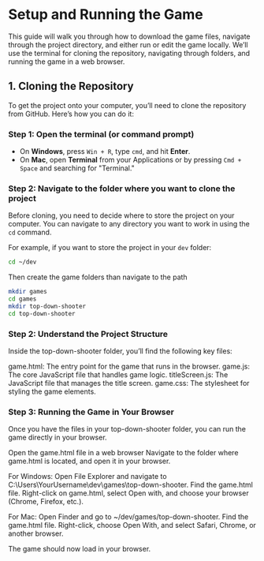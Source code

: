# Setup and Running the Game

This guide will walk you through how to download the game files, navigate through the project directory, and either run or edit the game locally. We’ll use the terminal for cloning the repository, navigating through folders, and running the game in a web browser.

## 1. Cloning the Repository

To get the project onto your computer, you’ll need to clone the repository from GitHub. Here’s how you can do it:

### Step 1: Open the terminal (or command prompt)
- On **Windows**, press `Win + R`, type `cmd`, and hit **Enter**.
- On **Mac**, open **Terminal** from your Applications or by pressing `Cmd + Space` and searching for "Terminal."

### Step 2: Navigate to the folder where you want to clone the project
Before cloning, you need to decide where to store the project on your computer. You can navigate to any directory you want to work in using the `cd` command.

For example, if you want to store the project in your `dev` folder:
```bash
cd ~/dev
```

Then create the game folders than navigate to the path
```bash
mkdir games
cd games
mkdir top-down-shooter
cd top-down-shooter
```

### Step 2: Understand the Project Structure

Inside the top-down-shooter folder, you’ll find the following key files:

game.html: The entry point for the game that runs in the browser.
game.js: The core JavaScript file that handles game logic.
titleScreen.js: The JavaScript file that manages the title screen.
game.css: The stylesheet for styling the game elements.


### Step 3: Running the Game in Your Browser
Once you have the files in your top-down-shooter folder, you can run the game directly in your browser.

Open the game.html file in a web browser
Navigate to the folder where game.html is located, and open it in your browser.

For Windows:
Open File Explorer and navigate to C:\Users\YourUsername\dev\games\top-down-shooter.
Find the game.html file.
Right-click on game.html, select Open with, and choose your browser (Chrome, Firefox, etc.).

For Mac:
Open Finder and go to ~/dev/games/top-down-shooter.
Find the game.html file.
Right-click, choose Open With, and select Safari, Chrome, or another browser.

The game should now load in your browser.
